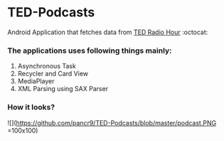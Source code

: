 # TED-Podcasts
Android Application that fetches data from [TED Radio Hour](<http://www.npr.org/programs/ted-radio-hour/>)  :octocat:

### The applications uses following things mainly:
1. Asynchronous Task
2. Recycler and Card View
3. MediaPlayer
4. XML Parsing using SAX Parser

### How it looks?

![](https://github.com/pancr9/TED-Podcasts/blob/master/podcast.PNG =100x100)






